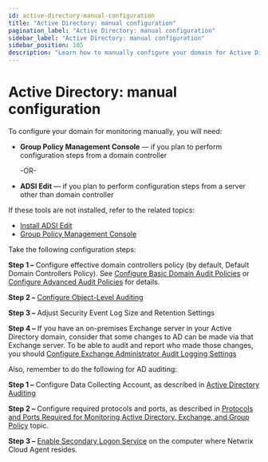 ```yaml
---
id: active-directory-manual-configuration
title: "Active Directory: manual configuration"
pagination_label: "Active Directory: manual configuration"
sidebar_label: "Active Directory: manual configuration"
sidebar_position: 105
description: "Learn how to manually configure your domain for Active Directory monitoring using Group Policy Management Console or ADSI Edit."
---
```


# Active Directory: manual configuration

To configure your domain for monitoring manually, you will need:

- **Group Policy Management Console** — if you plan to perform configuration steps from a domain
  controller

    -OR-

- **ADSI Edit** — if you plan to perform configuration steps from a server other than domain
  controller

If these tools are not installed, refer to the related topics:

- [Install ADSI Edit](/docs/1secure/configuration/activedirectory/adsi.md)
- [Group Policy Management Console](/docs/1secure/configuration/activedirectory/grouppolicymanagementconsole.md)

Take the following configuration steps:

**Step 1 –** Configure effective domain controllers policy (by default, Default Domain Controllers
Policy). See [Configure Basic Domain Audit Policies](/docs/1secure/configuration/activedirectory/domainauditpolicies.md) or
[Configure Advanced Audit Policies](/docs/1secure/configuration/activedirectory/advancedpolicy.md) for details.

**Step 2 –** [Configure Object-Level Auditing](/docs/1secure/configuration/activedirectory/objectlevel.md)

**Step 3 –** Adjust Security Event Log Size and Retention Settings

**Step 4 –** If you have an on-premises Exchange server in your Active Directory domain, consider
that some changes to AD can be made via that Exchange server. To be able to audit and report who
made those changes, you should
[Configure Exchange Administrator Audit Logging Settings](/docs/1secure/admin/datacollection/activedirectory/auditlogging.md)

Also, remember to do the following for AD auditing:

**Step 1 –** Configure Data Collecting Account, as described in
[Active Directory Auditing](/docs/1secure/admin/datacollection/activedirectory/activedirectoryauditing.md)

**Step 2 –** Configure required protocols and ports, as described in
[Protocols and Ports Required for Monitoring Active Directory, Exchange, and Group Policy](/docs/1secure/configuration/activedirectory/protocolsandports.md)
topic.

**Step 3 –** [Enable Secondary Logon Service](/docs/1secure/configuration/activedirectory/secondarylogonservice.md) on the computer where
Netwrix Cloud Agent resides.

